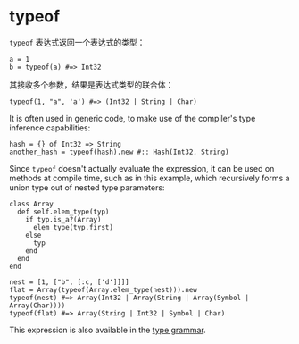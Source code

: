 # typeof

`typeof` 表达式返回一个表达式的类型：

```crystal
a = 1
b = typeof(a) #=> Int32
```

其接收多个参数，结果是表达式类型的联合体：

```crystal
typeof(1, "a", 'a') #=> (Int32 | String | Char)
```

It is often used in generic code, to make use of the compiler's type inference capabilities:

```crystal
hash = {} of Int32 => String
another_hash = typeof(hash).new #:: Hash(Int32, String)
```

Since `typeof` doesn't actually evaluate the expression, it can be
used on methods at compile time, such as in this example, which
recursively forms a union type out of nested type parameters:

```crystal
class Array
  def self.elem_type(typ)
    if typ.is_a?(Array)
      elem_type(typ.first)
    else
      typ
    end
  end
end

nest = [1, ["b", [:c, ['d']]]]
flat = Array(typeof(Array.elem_type(nest))).new
typeof(nest) #=> Array(Int32 | Array(String | Array(Symbol | Array(Char))))
typeof(flat) #=> Array(String | Int32 | Symbol | Char)
```

This expression is also available in the [type grammar](type_grammar.html).
